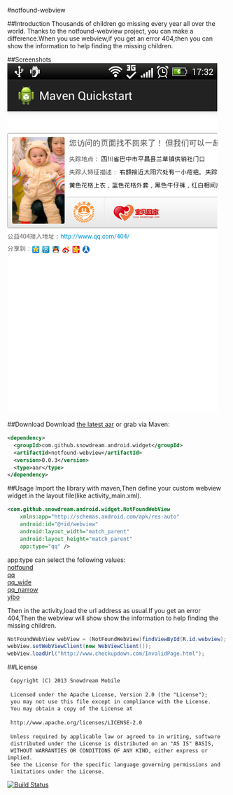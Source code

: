 #notfound-webview

##Introduction
Thousands of children go missing every year all over the world. Thanks to the notfound-webview project, you can make a difference.When you use webview,if you get an error 404,then you can show the information to help finding the missing children.

##Screenshots
![preview.png](preview.png "notfound-webview")

##Download
Download [the latest aar][1] or grab via Maven:

```xml
<dependency>
  <groupId>com.github.snowdream.android.widget</groupId>
  <artifactId>notfound-webview</artifactId>
  <version>0.0.3</version>
  <type>aar</type>
</dependency>
```

##Usage
Import the library with maven,Then define your custom webview widget in the layout file(like activity_main.xml).
```xml
<com.github.snowdream.android.widget.NotFoundWebView
    xmlns:app="http://schemas.android.com/apk/res-auto"
    android:id="@+id/webview"
    android:layout_width="match_parent"
    android:layout_height="match_parent"
    app:type="qq" />
```
app:type can select the following values:  
[notfound][2]  
[qq][3]    
[qq_wide][3]    
[qq_narrow][3]    
[yibo][4]    

Then in the activity,load the url address as usual.If you get an error 404,Then the webview will show show the information to help finding the missing children.

```java
NotFoundWebView webView = (NotFoundWebView)findViewById(R.id.webview);
webView.setWebViewClient(new WebViewClient());
webView.loadUrl("http://www.checkupdown.com/InvalidPage.html");
```

##License
```
 Copyright (C) 2013 Snowdream Mobile
  
 Licensed under the Apache License, Version 2.0 (the "License");
 you may not use this file except in compliance with the License.
 You may obtain a copy of the License at
  
 http://www.apache.org/licenses/LICENSE-2.0
  
 Unless required by applicable law or agreed to in writing, software
 distributed under the License is distributed on an "AS IS" BASIS,
 WITHOUT WARRANTIES OR CONDITIONS OF ANY KIND, either express or implied.
 See the License for the specific language governing permissions and
 limitations under the License.
```
[![Build Status](https://travis-ci.org/snowdream/notfound-webview.png?branch=master)](https://travis-ci.org/snowdream/notfound-webview)

[1]:https://oss.sonatype.org/content/groups/public/com/github/snowdream/android/widget/notfound-webview/0.0.3/notfound-webview-0.0.3.aar
[2]:http://notfound.org/
[3]:http://www.qq.com/404/
[4]:http://yibo.iyiyun.com/